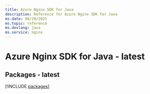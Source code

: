 ```yaml
---
title: Azure Nginx SDK for Java
description: Reference for Azure Nginx SDK for Java
ms.date: 08/29/2025
ms.topic: reference
ms.devlang: java
ms.service: nginx
---
```

# Azure Nginx SDK for Java - latest
## Packages - latest
[!INCLUDE [packages](nginx-index.md)]